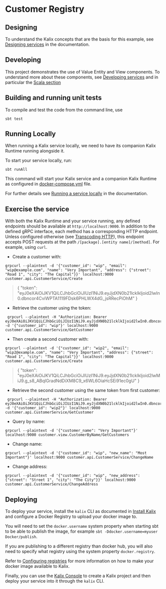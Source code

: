 # Customer Registry

## Designing

To understand the Kalix concepts that are the basis for this example, see [Designing services](https://docs.kalix.io/developing/development-process-proto.html) in the documentation.

## Developing

This project demonstrates the use of Value Entity and View components.
To understand more about these components, see [Developing services](https://docs.kalix.io/services/)
and in particular the [Scala section](https://docs.kalix.io/java/)

## Building and running unit tests

To compile and test the code from the command line, use

```shell
sbt test
```

## Running Locally

When running a Kalix service locally, we need to have its companion Kalix Runtime running alongside it.

To start your service locally, run:

```shell
sbt runAll
```

This command will start your Kalix service and a companion Kalix Runtime as configured in [docker-compose.yml](./docker-compose.yml) file.

For further details see [Running a service locally](https://docs.kalix.io/developing/running-service-locally.html) in the documentation.

## Exercise the service

With both the Kalix Runtime and your service running, any defined endpoints should be available at `http://localhost:9000`. In addition to the defined gRPC interface, each method has a corresponding HTTP endpoint. Unless configured otherwise (see [Transcoding HTTP](https://docs.kalix.io/java-protobuf/writing-grpc-descriptors-protobuf.html#_transcoding_http)), this endpoint accepts POST requests at the path `/[package].[entity name]/[method]`. For example, using `curl`.

* Create a customer with:

```shell
grpcurl --plaintext -d '{"customer_id": "wip", "email": "wip@example.com", "name": "Very Important", "address": {"street": "Road 1", "city": "The Capital"}}' localhost:9000 customer.api.CustomerService/Create
```
> {
"token": "eyJ0eXAiOiJKV1QiLCJhbGciOiJIUzI1NiJ9.eyJjdXN0b21lcklkIjoid2lwIn0.dbncor4CviWPTA1119FDsk6PHLWX4dG_jsRRecPiOhM"
}

* Retrieve the customer using the token:

```shell
 grpcurl --plaintext -H "Authorization: Bearer eyJ0eXAiOiJKV1QiLCJhbGciOiJIUzI1NiJ9.eyJjdXN0b21lcklkIjoid2lwIn0.dbncor4CviWPTA1119FDsk6PHLWX4dG_jsRRecPiOhM" -d '{"customer_id": "wip"}' localhost:9000 customer.api.CustomerService/GetCustomer
```

* Then create a second customer with:

```shell
grpcurl --plaintext -d '{"customer_id": "wip2", "email": "wip2@example.com", "name": "Very Important", "address": {"street": "Road 1", "city": "The Capital"}}' localhost:9000 customer.api.CustomerService/Create  
```
> {
"token": "eyJ0eXAiOiJKV1QiLCJhbGciOiJIUzI1NiJ9.eyJjdXN0b21lcklkIjoid2lwMiJ9.g_s8_ABqIGradNdDiXM8C9_x6WL6OiaHcSEi91ec0gU"
}

* Retrieve the second customer using the same token from first customer:

```shell
 grpcurl --plaintext -H "Authorization: Bearer eyJ0eXAiOiJKV1QiLCJhbGciOiJIUzI1NiJ9.eyJjdXN0b21lcklkIjoid2lwIn0.dbncor4CviWPTA1119FDsk6PHLWX4dG_jsRRecPiOhM" -d '{"customer_id": "wip2"}' localhost:9000 customer.api.CustomerService/GetCustomer
```

* Query by name:

```shell
grpcurl --plaintext -d '{"customer_name": "Very Important"}' localhost:9000 customer.view.CustomerByName/GetCustomers
```

* Change name:

```shell
grpcurl --plaintext -d '{"customer_id": "wip", "new_name": "Most Important"}' localhost:9000 customer.api.CustomerService/ChangeName
```

* Change address:

```shell
grpcurl --plaintext -d '{"customer_id": "wip", "new_address": {"street": "Street 1", "city": "The City"}}' localhost:9000 customer.api.CustomerService/ChangeAddress
```

## Deploying

To deploy your service, install the `kalix` CLI as documented in
[Install Kalix](https://docs.kalix.io/kalix/install-kalix.html)
and configure a Docker Registry to upload your docker image to.

You will need to set the `docker.username` system property when starting sbt to be able to publish the image, for example `sbt -Ddocker.username=myuser Docker/publish`.

If you are publishing to a different registry than docker hub, you will also need to specify what registry using the system property `docker.registry`.

Refer to
[Configuring registries](https://docs.kalix.io/projects/container-registries.html)
for more information on how to make your docker image available to Kalix.

Finally, you can use the [Kalix Console](https://console.kalix.io)
to create a Kalix project and then deploy your service into it
through the `kalix` CLI. 
